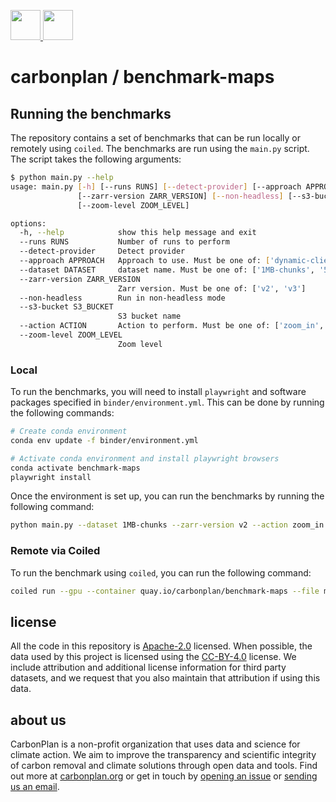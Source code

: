 <p align='left'>
  <a href='https://carbonplan.org/#gh-light-mode-only'>
    <img
      src='https://carbonplan-assets.s3.amazonaws.com/monogram/dark-small.png'
      height='48px'
    />
  </a>
  <a href='https://carbonplan.org/#gh-dark-mode-only'>
    <img
      src='https://carbonplan-assets.s3.amazonaws.com/monogram/light-small.png'
      height='48px'
    />
  </a>
</p>

# carbonplan / benchmark-maps

## Running the benchmarks

The repository contains a set of benchmarks that can be run locally or remotely using `coiled`. The benchmarks are run using the `main.py` script. The script takes the following arguments:

```bash
$ python main.py --help
usage: main.py [-h] [--runs RUNS] [--detect-provider] [--approach APPROACH] [--dataset DATASET]
               [--zarr-version ZARR_VERSION] [--non-headless] [--s3-bucket S3_BUCKET] [--action ACTION]
               [--zoom-level ZOOM_LEVEL]

options:
  -h, --help            show this help message and exit
  --runs RUNS           Number of runs to perform
  --detect-provider     Detect provider
  --approach APPROACH   Approach to use. Must be one of: ['dynamic-client']
  --dataset DATASET     dataset name. Must be one of: ['1MB-chunks', '5MB-chunks', '10MB-chunks', '25MB-chunks']
  --zarr-version ZARR_VERSION
                        Zarr version. Must be one of: ['v2', 'v3']
  --non-headless        Run in non-headless mode
  --s3-bucket S3_BUCKET
                        S3 bucket name
  --action ACTION       Action to perform. Must be one of: ['zoom_in', 'zoom_out']
  --zoom-level ZOOM_LEVEL
                        Zoom level
```

### Local

To run the benchmarks, you will need to install `playwright` and software packages specified in `binder/environment.yml`. This can be done by running the following commands:

```bash
# Create conda environment
conda env update -f binder/environment.yml

# Activate conda environment and install playwright browsers
conda activate benchmark-maps
playwright install
```

Once the environment is set up, you can run the benchmarks by running the following command:

```bash
python main.py --dataset 1MB-chunks --zarr-version v2 --action zoom_in --zoom-level 4 --s3-bucket s3://carbonplan-benchmarks
```

### Remote via Coiled

To run the benchmark using `coiled`, you can run the following command:

```bash
coiled run --gpu --container quay.io/carbonplan/benchmark-maps --file main.py bash main.sh
```

## license

All the code in this repository is [Apache-2.0](https://choosealicense.com/licenses/apache-2.0/) licensed. When possible, the data used by this project is licensed using the [CC-BY-4.0](https://choosealicense.com/licenses/cc-by-4.0/) license. We include attribution and additional license information for third party datasets, and we request that you also maintain that attribution if using this data.

## about us

CarbonPlan is a non-profit organization that uses data and science for climate action. We aim to improve the transparency and scientific integrity of carbon removal and climate solutions through open data and tools. Find out more at [carbonplan.org](https://carbonplan.org/) or get in touch by [opening an issue](https://github.com/carbonplan/offsets-db/issues/new) or [sending us an email](mailto:hello@carbonplan.org).
